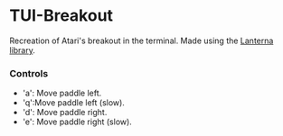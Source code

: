# TUI-Breakout
Recreation of Atari's breakout in the terminal. Made using the [Lanterna library](https://github.com/mabe02/lanterna).

### Controls

- 'a': Move paddle left.
- 'q':Move paddle left (slow).
- 'd': Move paddle right.
- 'e': Move paddle right (slow).